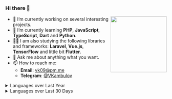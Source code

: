 ### Hi there 👋

<a href="https://github.com/anuraghazra/github-readme-stats">
  <img align="right" height="175" src="https://github-readme-stats.vercel.app/api?username=VKambulov&count_private=true&show_icons=true&include_all_commits=true&disable_animations=true" />
</a>

- 🔭 I’m currently working on several interesting projects.
- 🌱 I’m currently learning **PHP**, **JavaScript**, **TypeScript**, **Dart** and **Python**.
- 👨‍💻 I am also studying the following libraries and frameworks: **Laravel**, **Vue.js**, **TensorFlow** and little bit **Flutter**.
- 💬 Ask me about anything what you want.
- 📫 How to reach me:
  - **Email**: vk09@pm.me
  - **Telegram**: [@VKambulov](https://t.me/vkambulov)

<details>
  <summary>Languages over Last Year</summary>
  <a href="https://wakatime.com/@VKambulov"><img src="https://wakatime.com/share/@VKambulov/806a8c06-416b-4c7e-b83f-4f6d396d28cd.png" /></a>
</details>
<details>
  <summary>Languages over Last 30 Days</summary>
  <a href="https://wakatime.com/@VKambulov"><img src="https://wakatime.com/share/@VKambulov/95898244-0415-4407-b069-e7a0ab9ac659.png" /></a>
</details>
